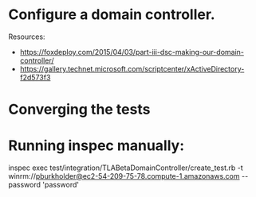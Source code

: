 # Configure a domain controller.

Resources:
- https://foxdeploy.com/2015/04/03/part-iii-dsc-making-our-domain-controller/
- https://gallery.technet.microsoft.com/scriptcenter/xActiveDirectory-f2d573f3

# Converging the tests

# Running inspec manually:

inspec exec test/integration/TLABetaDomainController/create_test.rb -t winrm://pburkholder@ec2-54-209-75-78.compute-1.amazonaws.com --password 'password'
